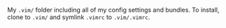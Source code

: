 My `.vim/` folder including all of my config settings and bundles. To install, clone to `.vim/` and symlink `.vimrc` to `.vim/.vimrc`.
